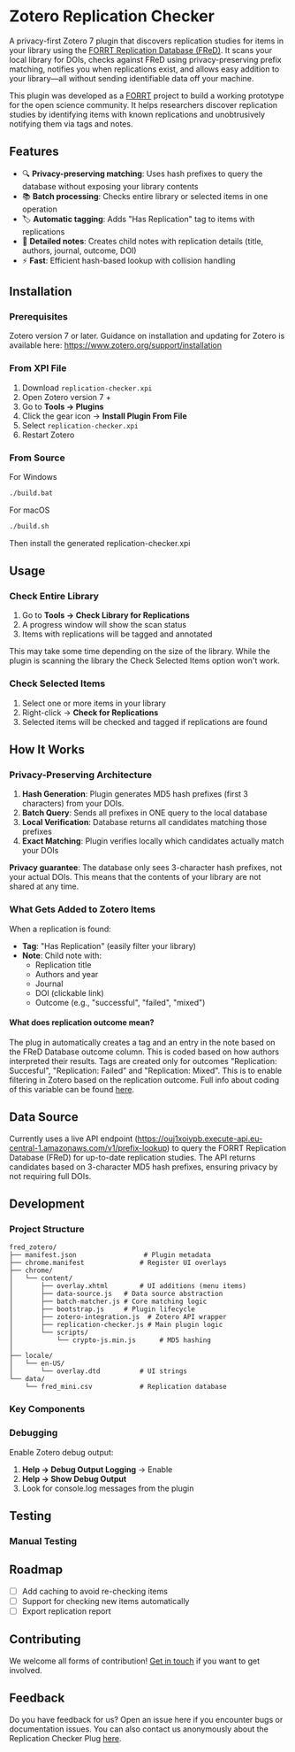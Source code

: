 # Zotero Replication Checker

A privacy-first Zotero 7 plugin that discovers replication studies for items in your library using the [FORRT Replication Database (FReD)](https://forrt.org/replication-hub/). It scans your local library for DOIs, checks against FReD using privacy-preserving prefix matching, notifies you when replications exist, and allows easy addition to your library—all without sending identifiable data off your machine.

This plugin was developed as a [FORRT](https://forrt.org/) project to build a working prototype for the open science community. It helps researchers discover replication studies by identifying items with known replications and unobtrusively notifying them via tags and notes. 

## Features

- 🔍 **Privacy-preserving matching**: Uses hash prefixes to query the database without exposing your library contents
- 📚 **Batch processing**: Checks entire library or selected items in one operation
- 🏷️ **Automatic tagging**: Adds "Has Replication" tag to items with replications
- 📝 **Detailed notes**: Creates child notes with replication details (title, authors, journal, outcome, DOI)
- ⚡ **Fast**: Efficient hash-based lookup with collision handling

## Installation
### Prerequisites
Zotero version 7 or later. Guidance on installation and updating for Zotero is available here: https://www.zotero.org/support/installation

### From XPI File

1. Download `replication-checker.xpi`
2. Open Zotero version 7 +
3. Go to **Tools → Plugins**
4. Click the gear icon → **Install Plugin From File**
5. Select `replication-checker.xpi`
6. Restart Zotero

### From Source

For Windows
```bash
./build.bat
```

For macOS
```bash
./build.sh
```

Then install the generated replication-checker.xpi

## Usage

### Check Entire Library

1. Go to **Tools → Check Library for Replications**
2. A progress window will show the scan status
3. Items with replications will be tagged and annotated

This may take some time depending on the size of the library. While the plugin is scanning the library the Check Selected Items option won't work.

### Check Selected Items

1. Select one or more items in your library
2. Right-click → **Check for Replications**
3. Selected items will be checked and tagged if replications are found

## How It Works

### Privacy-Preserving Architecture

1. **Hash Generation**: Plugin generates MD5 hash prefixes (first 3 characters) from your DOIs. 
2. **Batch Query**: Sends all prefixes in ONE query to the local database
3. **Local Verification**: Database returns all candidates matching those prefixes
4. **Exact Matching**: Plugin verifies locally which candidates actually match your DOIs

**Privacy guarantee**: The database only sees 3-character hash prefixes, not your actual DOIs. This means that the contents of your library are not shared at any time.

### What Gets Added to Zotero Items

When a replication is found:
- **Tag**: "Has Replication" (easily filter your library)
- **Note**: Child note with:
  - Replication title
  - Authors and year
  - Journal
  - DOI (clickable link)
  - Outcome (e.g., "successful", "failed", "mixed")

#### What does replication outcome mean?

The plug in automatically creates a tag and an entry in the note based on the FReD Database outcome column. This is coded based on how authors interpreted their results. Tags are created only for outcomes "Replication: Succesful", "Replication: Failed" and "Replication: Mixed". This is to enable filtering in Zotero based on the replication outcome. Full info about coding of this variable can be found [here](https://github.com/forrtproject/FReD-data/blob/main/cos_report.html).

## Data Source

Currently uses a live API endpoint (https://ouj1xoiypb.execute-api.eu-central-1.amazonaws.com/v1/prefix-lookup) to query the FORRT Replication Database (FReD) for up-to-date replication studies. The API returns candidates based on 3-character MD5 hash prefixes, ensuring privacy by not requiring full DOIs.

## Development

### Project Structure

```
fred_zotero/
├── manifest.json                 # Plugin metadata
├── chrome.manifest              # Register UI overlays
├── chrome/
│   └── content/
│       ├── overlay.xhtml        # UI additions (menu items)
│       ├── data-source.js   # Data source abstraction
│       ├── batch-matcher.js # Core matching logic
│       ├── bootstrap.js     # Plugin lifecycle
│       ├── zotero-integration.js  # Zotero API wrapper
│       ├── replication-checker.js # Main plugin logic
│       └── scripts/
│           └── crypto-js.min.js      # MD5 hashing
│           
├── locale/
│   └── en-US/
│       └── overlay.dtd          # UI strings
└── data/
    └── fred_mini.csv            # Replication database 
```

### Key Components

### Debugging

Enable Zotero debug output:
1. **Help → Debug Output Logging** → Enable
2. **Help → Show Debug Output**
3. Look for console.log messages from the plugin

## Testing

### Manual Testing

## Roadmap

- [ ] Add caching to avoid re-checking items
- [ ] Support for checking new items automatically
- [ ] Export replication report

## Contributing
We welcome all forms of contribution! [Get in touch](https://forrt.org/about/get-involved/) if you want to get involved.

## Feedback
Do you have feedback for us? Open an issue here if you encounter bugs or documentation issues. You can also contact us anonymously about the Replication Checker Plug [here](https://tinyurl.com/y5evebv9).
